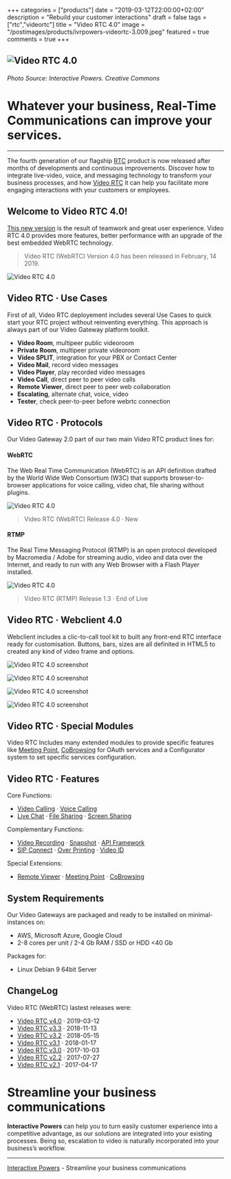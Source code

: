 +++
categories = ["products"]
date = "2019-03-12T22:00:00+02:00"
description = "Rebuild your customer interactions"
draft = false
tags = ["rtc","videortc"]
title = "Video RTC 4.0"
image = "/postimages/products/ivrpowers-videortc-3.009.jpeg"
featured = true
comments = true
+++

![Video RTC 4.0](/postimages/products/ivrpowers-videortc-3.009.jpeg)
------------
###### Photo Source: Interactive Powers. Creative Commons

# Whatever your business, Real-Time Communications can improve your services.
---

The fourth generation of our flagship [RTC](http://blog.ivrpowers.com/post/technologies/what-is-rtc/) product is now released after months of developments and continuous improvements. Discover how to integrate live-video, voice, and messaging technology to transform your business processes, and how [Video RTC](http://blog.ivrpowers.com/post/products/video-rtc/) it can help you facilitate more engaging interactions with your customers or employees. 

##	Welcome to Video RTC 4.0!

[This new version](http://blog.ivrpowers.com/post/updates/update-video-rtc-webrtc-3.0.0/) is the result of teamwork and great user experience. Video RTC 4.0 provides more features, better performance with an upgrade of the best embedded WebRTC technology.

> Video RTC (WebRTC) Version 4.0 has been released in February, 14 2019.

![Video RTC 4.0](/postimages/products/ivrpowers-videortc-3.021.jpeg)

##	Video RTC · Use Cases

First of all, Video RTC deployement includes several Use Cases to quick start your RTC project without reinventing everything. This approach is always part of our Video Gateway platform toolkit.

* **Video Room**, multipeer public videoroom
* **Private Room**, multipeer private videoroom
* **Video SPLIT**, integration for your PBX or Contact Center
* **Video Mail**, record video messages
* **Video Player**, play recorded video messages
* **Video Call**, direct peer to peer video calls
* **Remote Viewer**, direct peer to peer web collaboration
* **Escalating**, alternate chat, voice, video
* **Tester**, check peer-to-peer before webrtc connection

##	Video RTC · Protocols

Our Video Gateway 2.0 part of our two main Video RTC product lines for:

####	WebRTC
The Web Real Time Communication (WebRTC) is an API definition drafted by the World Wide Web Consortium (W3C) that supports browser-to-browser applications for voice calling, video chat, file sharing without plugins.

![Video RTC 4.0](/postimages/products/ivrpowers-videortc-3.013.jpeg)

> Video RTC (WebRTC) Release 4.0 · New

####	RTMP
The Real Time Messaging Protocol (RTMP) is an open protocol developed by Macromedia / Adobe for streaming audio, video and data over the Internet, and ready to run with any Web Browser with a Flash Player installed.

![Video RTC 4.0](/postimages/products/ivrpowers-videortc-3.012.jpeg)


> Video RTC (RTMP) Release 1.3 · End of Live

## Video RTC · Webclient 4.0

Webclient includes a clic-to-call tool kit to built any front-end RTC interface ready for customisation. Buttons, bars, sizes are all definited in HTML5 to created any kind of video frame and options.

![Video RTC 4.0 screenshot](/postimages/products/ivrpowers-videortc-3.022.jpeg)

![Video RTC 4.0 screenshot](/postimages/products/ivrpowers-videortc-3.023.jpeg)

![Video RTC 4.0 screenshot](/postimages/products/ivrpowers-videortc-3.024.jpeg)

![Video RTC 4.0 screenshot](/postimages/products/ivrpowers-videortc-3.025.jpeg)


## Video RTC · Special Modules

Video RTC Includes many extended modules to provide specific features like [Meeting Point](http://blog.ivrpowers.com/post/products/video-rtc-meeting-point/), [CoBrowsing]() for OAuth services and a Configurator system to set specific services configuration.

## Video RTC · Features

Core Functions:

* [Video Calling](http://blog.ivrpowers.com/post/products/video-rtc-video-calling/) · [Voice Calling](http://blog.ivrpowers.com/post/products/video-rtc-voice-calling/)
* [Live Chat](http://blog.ivrpowers.com/post/products/video-rtc-live-chat/) · [File Sharing](http://blog.ivrpowers.com/post/products/video-rtc-file-sharing/) · [Screen Sharing](http://blog.ivrpowers.com/post/products/video-rtc-screen-sharing/)

Complementary Functions:

* [Video Recording](http://blog.ivrpowers.com/post/products/video-rtc-video-recording/) · [Snapshot](http://blog.ivrpowers.com/post/products/video-rtc-snapshot/) · [API Framework](http://blog.ivrpowers.com/post/products/video-rtc-api-framework/)
* [SIP Connect](http://blog.ivrpowers.com/post/products/video-rtc-sip-connect/ ) · [Over Printing](http://blog.ivrpowers.com/post/products/video-rtc-over-printing/) · [Video ID](http://blog.ivrpowers.com/post/products/video-rtc-video-id/)

Special Extensions:

* [Remote Viewer](http://blog.ivrpowers.com/post/products/video-rtc-remote-viewer/) · [Meeting Point]([http://blog.ivrpowers.com/post/products/video-rtc-meeting-point/) · [CoBrowsing](http://blog.ivrpowers.com/post/products/video-rtc-cobrowsing/) 

##	System Requirements

Our Video Gateways are packaged and ready to be installed on minimal-instances on:

* AWS, Microsoft Azure, Google Cloud
* 2-8 cores per unit  / 2-4 Gb RAM / SSD or HDD <40 Gb

Packages for:

* Linux Debian 9 64bit Server
 
## ChangeLog

Video RTC (WebRTC) lastest releases were:

* [Video RTC v4.0](http://blog.ivrpowers.com/post/updates/update-video-rtc-webrtc-4.0.0/) · 2019-03-12
* [Video RTC v3.3](http://blog.ivrpowers.com/post/updates/update-video-rtc-webrtc-3.3.1/) · 2018-11-13
* [Video RTC v3.2](http://blog.ivrpowers.com/post/updates/update-video-rtc-webrtc-3.2.0/) · 2018-05-15
* [Video RTC v3.1](http://blog.ivrpowers.com/post/updates/update-video-rtc-webrtc-3.1.0/) · 2018-01-17
* [Video RTC v3.0](http://blog.ivrpowers.com/post/updates/update-video-rtc-webrtc-3.0.0/) · 2017-10-03
* [Video RTC v2.2](http://blog.ivrpowers.com/post/updates/update-video-rtc-webrtc-2.2.0/) · 2017-07-27
* [Video RTC v2.1](http://blog.ivrpowers.com/post/updates/update-video-rtc-webrtc-2.1.0/) · 2017-04-17

# Streamline your business communications

**Interactive Powers** can help you to turn easily customer experience into a competitive advantage, as our solutions are integrated into your existing processes. Being so, escalation to video is naturally incorporated into your business’s workflow.

---
[Interactive Powers](http://www.ivrpowers.com/ ) - Streamline your business communications
